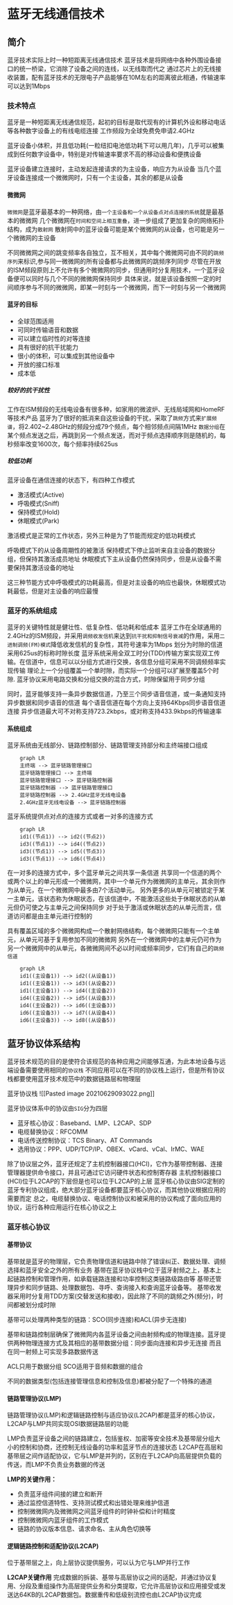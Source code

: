 # 蓝牙无线通信技术
## 简介
蓝牙技术实际上时一种短距离无线通信技术
蓝牙技术是将网络中各种外围设备接口的统一桥梁，它消除了设备之间的连线，以无线取而代之
通过芯片上的无线接收装置，配有蓝牙技术的无限电子产品能够在10M左右的距离彼此相通，传输速率可以达到1Mbps

### 技术特点
蓝牙是一种短距离无线通信规范，起初的目标是取代现有的计算机外设和移动电话等各种数字设备上的有线电缆连接
工作频段为全球免费免申请2.4GHz

蓝牙设备小体积，并且低功耗(一粒纽扣电池低功耗下可以用几年)，几乎可以被集成到任何数字设备中，特别是对传输速率要求不高的移动设备和便携设备

蓝牙设备建立连接时，主动发起连接请求的为主设备，响应方为从设备
当几个蓝牙设备连接成一个微微网时，只有一个主设备，其余的都是从设备

#### 微微网
`微微网`是蓝牙最基本的一种网络，由`一个主设备和一个从设备点对点连接的系统`就是最基本的微微网
几个微微网在`时间和空间上相互重叠`，进一步组成了更加复杂的网络拓扑结构，成为`散射网`
散射网中的蓝牙设备可能是某个微微网的从设备，也可能是另一个微微网的主设备

不同微微网之间的跳变频率各自独立，互不相关，其中每个微微网可由不同的`跳频序列`来标识,参与同一微微网的所有设备都与此微微网的跳频序列同步
尽管在开放的ISM频段原则上不允许有多个微微网的同步，但通用时分复用技术，一个蓝牙设备便可以同时与几个不同的微微网保持同步
具体来说，就是该设备按照一定的时间顺序参与不同的微微网，即某一时刻与一个微微网，而下一时刻与另一个微微网


#### 蓝牙的目标
+ 全球范围适用
+ 可同时传输语音和数据
+ 可以建立临时性的对等连接
+ 具有很好的抗干扰能力
+ 很小的体积，可以集成到其他设备中
+ 开放的接口标准
+ 成本低

##### 较好的抗干扰性
工作在ISM频段的无线电设备有很多种，如家用的微波炉、无线局域网和HomeRF等技术产品
蓝牙为了很好的抵消来自这些设备的干扰，采取了`跳频`方式来`扩展频谱`，将2.402~2.48GHz的频段分成79个频点，每个相邻频点间隔1MHz
`数据分组`在某个频点发送之后，再跳到另一个频点发送，而对于频点选择顺序则是随机的，每秒频率改变1600次，每个频率持续625us

##### 较低功耗
蓝牙设备在通信连接的状态下，有四种工作模式
+ 激活模式(Active)
+ 呼吸模式(Sniff)
+ 保持模式(Hold)
+ 休眠模式(Park)

激活模式是正常的工作状态，另外三种是为了节能而规定的低功耗模式

呼吸模式下的从设备周期性的被激活
保持模式下停止监听来自主设备的数据分组，但保持其激活成员地址
休眠模式下主从设备仍然保持同步，但是从设备不需要保持其激活设备的地址

这三种节能方式中呼吸模式的功耗最高，但是对主设备的响应也最快，休眠模式功耗最低，但是对主设备的响应最慢


### 蓝牙的系统组成
蓝牙的关键特性就是健壮性、低复杂性、低功耗和低成本
蓝牙工作在全球通用的2.4GHz的ISM频段，并采用`调频收发信机`来达到`抗干扰和抑制信号衰减`的作用，采用`二进制调频(FM)模式`降低收发信机的复杂性，其符号速率为1Mbps
划分为时隙的信道采用625us的标称时隙长度
蓝牙系统采用全双工时分(TDD)传输方案实现双工传输。在信道中，信息可以以分组方式进行交换，各信息分组可采用不同调频频率实现传输
理论上一个分组覆盖一个单时隙，而实际一个分组可以扩展至覆盖5个时隙.
蓝牙协议采用电路交换和分组交换的混合方式，时隙保留用于同步分组

同时，蓝牙能够支持一条异步数据信道，乃至三个同步语音信道，或一条通知支持异步数据和同步语音的信道
每个语音信道在每个方向上支持64Kbps同步语音信道连接
异步信道最大可不对称支持723.2kbps，或对称支持433.9kbps的传输速率

#### 系统组成
蓝牙系统由无线部分、链路控制部分、链路管理支持部分和主终端接口组成
```mermaid
	graph LR
	主终端 --> 蓝牙链路管理接口
	蓝牙链路管理接口 --> 主终端 
	蓝牙链路管理接口 --> 蓝牙链路控制器
	蓝牙链路控制器 --> 蓝牙链路管理接口
	蓝牙链路控制器 --> 2.4GHz蓝牙无线电设备
	2.4GHz蓝牙无线电设备 --> 蓝牙链路控制器
```

蓝牙系统提供点对点的连接方式或者一对多的连接方式
```mermaid
	graph LR
	id1((节点1)) --> id2((节点2))
	id3((节点1)) --> id4((节点2))
	id3((节点1)) --> id5((节点3))
	id3((节点1)) --> id6((节点4))
```
在一对多的连接方式中，多个蓝牙单元之间共享一条信道
共享同一个信道的两个或两个以上的单元形成一个微微网，其中一个单元作为微微网的主单元，其余则作为从单元，在一个微微网中最多由7个活动单元。
另外更多的从单元可被锁定于某一主单元，该状态称为休眠状态，在该信道中，不能激活这些处于休眠状态的从单元但仍可使之与主单元之间保持同步
对于处于激活或休眠状态的从单元而言，信道访问都是由主单元进行控制的

具有覆盖区域的多个微微网构成一个散射网络结构，每个微微网只能有一个主单元，从单元可基于复用参加不同的微微网
另外在一个微微网中的主单元仍可作为另一个微微网中的从单元，各微微网间不必以时间或频率同步，它们有自己的`跳频信道`

```mermaid
	graph LR
	id1((主设备1)) --> id2((从设备1))
	id1((主设备1)) --> id3((从设备2))
	id1((主设备1)) --> id4((主设备2))
	id4((主设备2)) --> id5((从设备3))
	id4((主设备2)) --> id6((主设备3))
	id6((主设备3)) --> id7((从设备4))
	id6((主设备3)) --> id8((从设备5))
```

## 蓝牙协议体系结构
蓝牙技术规范的目的是使符合该规范的各种应用之间能够互通，为此本地设备与远端设备需要使用相同的`协议栈`
不同应用可以在不同的协议栈上运行，但是所有协议栈都要使用蓝牙技术规范中的数据链路层和物理层

蓝牙协议栈
![[Pasted image 20210629093022.png]] 

蓝牙协议体系中的协议由`SIG`分为四层
+ 蓝牙核心协议：Baseband、LMP、L2CAP、SDP
+ 电缆替换协议：RFCOMM
+ 电话传送控制协议：TCS Binary、AT Commands
+ 选用协议：PPP、UDP/TCP/IP、OBEX、vCard、vCal、IrMC、WAE

除了协议层之外，蓝牙还规定了主机控制器接口(HCI)，它作为基带控制器、连接管理器提供命令接口，并且可通过它访问硬件状态和控制寄存器
主机控制器接口(HCI)位于L2CAP的下层但是也可以位于L2CAP的上层
蓝牙核心协议由SIG定制的蓝牙专利协议组成，绝大部分蓝牙设备都要蓝牙核心协议，而其他协议根据应用的需要而定
总之，电缆替换协议、电话控制协议和被采用的协议构成了面向应用的协议，运行各种应用运行在核心协议之上

### 蓝牙核心协议
#### 基带协议
基带就是蓝牙的物理层，它负责物理信道和链路中除了错误纠正、数据处理、调频选择和蓝牙安全之外的所有业务
基带在蓝牙协议栈中位于蓝牙射频之上，基本上起链路控制和管理作用，如承载链路连接和功率控制这类链路级路由等
基带还管理异步和同步链路、处理数据包、寻呼、查询接入和查询蓝牙设备等。
基带收发器采用时分复用TDD方案(交替发送和接收)，因此除了不同的跳频之外(频分)，时间都被划分成时隙

基带可以处理两种类型的链路：SCO(同步连接)和ACL(异步无连接)

基带和链路控制层确保了微微网内各蓝牙设备之间由射频构成的物理连接。蓝牙提供两种物理连接方式及其相应的基带数据分组：同步面向连接和异步无连接
而且在同一射频上可实现多路数据传送

ACL只用于数据分组
SCO适用于音频和数据的组合

不同的数据类型(包括连接管理信息和控制及信息)都被分配了一个特殊的通道

#### 链路管理协议(LMP)
链路管理协议(LMP)和逻辑链路控制与适应协议(L2CAP)都是蓝牙的核心协议，L2CAP与LMP共同实现OSI数据链路层的功能

LMP负责蓝牙设备之间的链路建立，包括鉴权、加密等安全技术及基带层分组大小的控制和协商，还控制无线设备的功率和蓝牙节点的连接状态
L2CAP在高层和基带层之间作适配协议，它与LMP是并列的，区别在于L2CAP向高层提供负载的传送，而LMP不负责业务数据的传送

**LMP的关键作用：**
+ 负责蓝牙组件间接的建立和断开
+ 通过监控信道特性、支持测试模式和出错处理来维护信道
+ 控制微微网内及微微网之间蓝牙组件的时钟补偿和计时精度
+ 控制微微网内蓝牙组件的工作模式
+ 链路的协议版本信息、请求命名、主从角色切换等

#### 逻辑链路控制和适配协议(L2CAP)
位于基带层之上，向上层协议提供服务，可以认为它与LMP并行工作

**L2CAP关键作用**
完成数据的拆装、基带与高层协议之间的适配，并通过协议复用、分段及重组操作为高层提供业务和分类提取，它允许高层协议和应用接受或发送达64KB的L2CAP数据包。数据重传和低级别流控也由L2CAP协议完成

